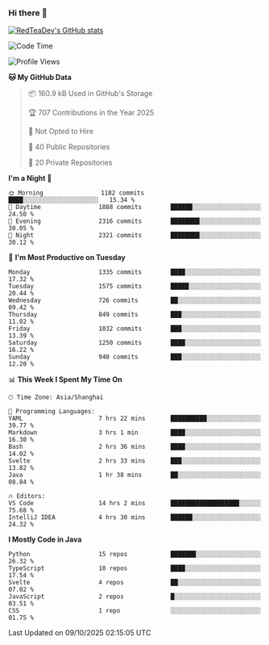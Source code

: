 ### Hi there 👋

<!--
**RedTeaDev/RedTeaDev** is a ✨ _special_ ✨ repository because its `README.md` (this file) appears on your GitHub profile.

Here are some ideas to get you started:

- 🔭 I’m currently working on ...
- 🌱 I’m currently learning ...
- 👯 I’m looking to collaborate on ...
- 🤔 I’m looking for help with ...
- 💬 Ask me about ...
- 📫 How to reach me: ...
- 😄 Pronouns: ...
- ⚡ Fun fact: ...
-->

<!--
[![wakatime](https://wakatime.com/badge/user/6b101ed0-04c0-4490-9283-eb61f2efff96.svg)](https://wakatime.com/@6b101ed0-04c0-4490-9283-eb61f2efff96)
!-->

[![RedTeaDev's GitHub stats](https://github-readme-stats.vercel.app/api?username=RedTeaDev\&include_all_commits=true)](https://github.com/anuraghazra/github-readme-stats)
<!--
[![willianrod's wakatime stats](https://github-readme-stats.vercel.app/api/wakatime?username=RedTeaDev)](https://github.com/anuraghazra/github-readme-stats)
!-->
<!--START_SECTION:waka-->
![Code Time](http://img.shields.io/badge/Code%20Time-3%2C552%20hrs%2026%20mins-blue)

![Profile Views](http://img.shields.io/badge/Profile%20Views-0-blue)

**🐱 My GitHub Data** 

> 📦 160.9 kB Used in GitHub's Storage 
 > 
> 🏆 707 Contributions in the Year 2025
 > 
> 🚫 Not Opted to Hire
 > 
> 📜 40 Public Repositories 
 > 
> 🔑 20 Private Repositories 
 > 
**I'm a Night 🦉** 

```text
🌞 Morning                1182 commits        ████░░░░░░░░░░░░░░░░░░░░░   15.34 % 
🌆 Daytime                1888 commits        ██████░░░░░░░░░░░░░░░░░░░   24.50 % 
🌃 Evening                2316 commits        ████████░░░░░░░░░░░░░░░░░   30.05 % 
🌙 Night                  2321 commits        ████████░░░░░░░░░░░░░░░░░   30.12 % 
```
📅 **I'm Most Productive on Tuesday** 

```text
Monday                   1335 commits        ████░░░░░░░░░░░░░░░░░░░░░   17.32 % 
Tuesday                  1575 commits        █████░░░░░░░░░░░░░░░░░░░░   20.44 % 
Wednesday                726 commits         ██░░░░░░░░░░░░░░░░░░░░░░░   09.42 % 
Thursday                 849 commits         ███░░░░░░░░░░░░░░░░░░░░░░   11.02 % 
Friday                   1032 commits        ███░░░░░░░░░░░░░░░░░░░░░░   13.39 % 
Saturday                 1250 commits        ████░░░░░░░░░░░░░░░░░░░░░   16.22 % 
Sunday                   940 commits         ███░░░░░░░░░░░░░░░░░░░░░░   12.20 % 
```


📊 **This Week I Spent My Time On** 

```text
🕑︎ Time Zone: Asia/Shanghai

💬 Programming Languages: 
YAML                     7 hrs 22 mins       ██████████░░░░░░░░░░░░░░░   39.77 % 
Markdown                 3 hrs 1 min         ████░░░░░░░░░░░░░░░░░░░░░   16.30 % 
Bash                     2 hrs 36 mins       ████░░░░░░░░░░░░░░░░░░░░░   14.02 % 
Svelte                   2 hrs 33 mins       ███░░░░░░░░░░░░░░░░░░░░░░   13.82 % 
Java                     1 hr 38 mins        ██░░░░░░░░░░░░░░░░░░░░░░░   08.84 % 

🔥 Editors: 
VS Code                  14 hrs 2 mins       ███████████████████░░░░░░   75.68 % 
IntelliJ IDEA            4 hrs 30 mins       ██████░░░░░░░░░░░░░░░░░░░   24.32 % 
```

**I Mostly Code in Java** 

```text
Python                   15 repos            ███████░░░░░░░░░░░░░░░░░░   26.32 % 
TypeScript               10 repos            ████░░░░░░░░░░░░░░░░░░░░░   17.54 % 
Svelte                   4 repos             ██░░░░░░░░░░░░░░░░░░░░░░░   07.02 % 
JavaScript               2 repos             █░░░░░░░░░░░░░░░░░░░░░░░░   03.51 % 
CSS                      1 repo              ░░░░░░░░░░░░░░░░░░░░░░░░░   01.75 % 
```




 Last Updated on 09/10/2025 02:15:05 UTC
<!--END_SECTION:waka-->


